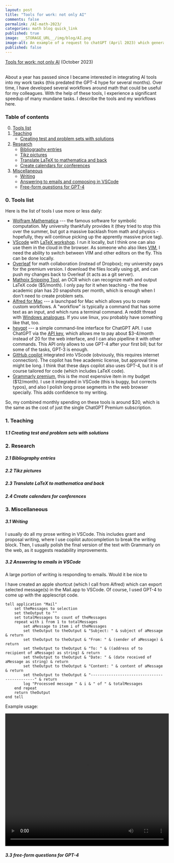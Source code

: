```yaml
---
layout: post
title: "Tools for work: not only AI"
comments: false
permalink: /AI-math-2023/
categories: math blog quick_link
published: true
image: __STORAGE_URL__/img/blog/AI.png
image-alt: An example of a request to chatGPT (April 2023) which generated the tikz code for a picture I put into a paper with minimal modifications (Figure 5 on page 31 in arXiv:2305.17747)
published: false
---
```


<div><a href="{{site.url}}/AI-math-2023/">Tools for work: not only AI</a> (October 2023)</div>
<!--more-->

<br>

About a year has passed since I became interested in integrating AI tools into my work tasks (this predated the GPT-4 hype for several months). Over time, I have developed several workflows around math that could be useful for my colleagues. With the help of these tools, I experience a significant speedup of many mundane tasks. I describe the tools and my workflows here. 

<h3 class="mb-4 mt-4">Table of contents</h3>

<ol start="0">
  <li><a href="#tools-list">Tools list</a></li>
  <li>
    <a href="#teaching">Teaching</a>
    <ul>
      <li><a href="#creating-sets">Creating test and problem sets with solutions</a></li>
    </ul>
  </li>
  <li>
    <a href="#research">Research</a>
    <ul>
      <li><a href="#bibliography">Bibliography entries</a></li>
      <li><a href="#tikz">Tikz pictures</a></li>
      <li><a href="#translate">Translate LaTeX to mathematica and back</a></li>
      <li><a href="#calendars">Create calendars for conferences</a></li>
    </ul>
  </li>
  <li>
    <a href="#miscellaneous">Miscellaneous</a>
    <ul>
      <li><a href="#writing">Writing</a></li>
      <li><a href="#emails">Answering to emails and composing in VSCode</a></li>
      <li><a href="#free-form">Free-form questions for GPT-4</a></li>
    </ul>
  </li>
</ol>

<h3 class="mb-4 mt-4" id="tools-list">0. Tools list</h3>

Here is the list of tools I use more or less daily:

- [Wolfram Mathematica](https://www.wolfram.com/mathematica/) --- the famous software for symbolic computation. My university thankfully provides it (they tried to stop this over the summer, but got a massive backlash from math and physics - hopefully, they will continue picking up the apprently massive price tag).
- [VScode](https://code.visualstudio.com/) with [LaTeX workshop](https://marketplace.visualstudio.com/items?itemName=James-Yu.latex-workshop). I run it locally, but I think one can also use them in the cloud in the browser. As someone who also likes [VIM](https://en.wikipedia.org/wiki/Vim_(text_editor)), I need the ability to switch between VIM and other editors on the fly. This can be done locally.
- [Overleaf](https://www.overleaf.com/project) for math collaboration (instead of Dropbox); my university pays for the premium version. I download the files locally using git, and can push my changes back to Overleaf (it acts as a git server).
- [Mathpix Snipping Tool](https://mathpix.com/), an OCR which can recognize math and output LaTeX code (\$5/month). I only pay for it when teaching - the free academic plan has 20 snapshots per month, which is enough when I don't need to create problem sets.
- [Alfred for Mac](https://www.alfredapp.com/) --- a launchpad for Mac which allows you to create custom workflows. A "workflow" is typically a command that has some text as an input, and which runs a terminal command. A reddit thread with [Windows analogues](https://www.reddit.com/r/windows/comments/5pek48/is_there_an_equivalent_for_windows_to_macs_alfred/). If you use linux, you probably have something like that, too.
- [heygpt](https://github.com/fuyufjh/heygpt) --- a simple command-line interface for ChatGPT API. I use ChatGPT via the [API key](https://help.openai.com/en/articles/7039783-how-can-i-access-the-chatgpt-api), which allows me to pay about \$3-4/month instead of 20 for the web interface, and I can also pipelline it with other commands. This API only allows to use GPT-4 after your first bill; but for some of the tasks, GPT-3 is enough.
- [GitHub copilot](https://github.com/features/copilot) integrated into VScode (obviously, this requires internet connection). The copilot has free academic license, but approval time might be long. I think that these days copilot also uses GPT-4, but it is of course tailored for code (which includes LaTeX code).
- [Grammarly premium](https://www.grammarly.com/premium), this is the most expensive item in my budget (\$12/month). I use it integrated in VSCode (this is buggy, but corrects typos), and also I polish long prose segments in the web browser specially. This adds confidence to my writing.

So, my combined monthly spending on these tools is around \$20, which is the same as the cost of just the single ChatGPT Premium subscription.

<h3 class="mb-4 mt-4" id="teaching">1. Teaching</h3>

<h5 class="mb-4 mt-4" id="creating-sets">1.1 Creating test and problem sets with solutions</h5>




<h3 class="mb-4 mt-4" id="research">2. Research</h3>


<h5 class="mb-4 mt-4" id="bibliography">2.1 Bibliography entries</h5>


<h5 class="mb-4 mt-4" id="tikz">2.2 Tikz pictures</h5>


<h5 class="mb-4 mt-4" id="translate">2.3 Translate LaTeX to mathematica and back</h5>


<h5 class="mb-4 mt-4" id="calendars">2.4 Create calendars for conferences</h5>


<h3 class="mb-4 mt-4" id="miscellaneous">3. Miscellaneous</h3>


<h5 class="mb-4 mt-4" id="writing">3.1 Writing</h5>

I usually do all my prose writing in VSCode. This includes grant and proposal writing, where I use copilot autocompletion to break the writing block. Then, I usually polish the final version of the text with Grammarly on the web, as it suggests readability improvements.

<h5 class="mb-4 mt-4" id="emails">3.2 Answering to emails in VSCode</h5>

A large portion of writing is responding to emails. Would it be nice to 

I have created an apple shortcut (which I call from Alfred) which can export selected message(s) in the Mail.app to VSCode. Of course, I used GPT-4 to come up with the applescript code. 

```applescript
tell application "Mail"
	set theMessages to selection
	set theOutput to ""
	set totalMessages to count of theMessages
	repeat with i from 1 to totalMessages
		set aMessage to item i of theMessages
		set theOutput to theOutput & "Subject: " & subject of aMessage & return
		set theOutput to theOutput & "From: " & (sender of aMessage) & return
		set theOutput to theOutput & "To: " & ((address of to recipient of aMessage) as string) & return
		set theOutput to theOutput & "Date: " & (date received of aMessage as string) & return
		set theOutput to theOutput & "Content: " & content of aMessage & return
		set theOutput to theOutput & "---------------------------------------------" & return
		log "Processed message " & i & " of " & totalMessages
	end repeat
	return theOutput
end tell
```

Example usage:

<video width="520" height="420" controls>
  <source src="{{site.storage_url}}/img/blog/vid/3.2_email.mp4" type="video/mp4" alt="Writing emails in VSCode">
  Your browser does not support the video tag.
</video>

<h5 class="mb-4 mt-4" id="free-form">3.3 free-form questions for GPT-4</h5>




<br />
<br />